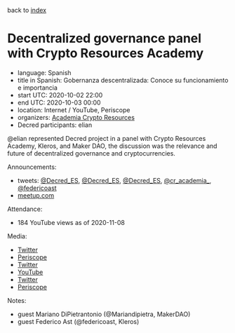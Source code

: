 back to [index](index.md)

# Decentralized governance panel with Crypto Resources Academy

- language: Spanish
- title in Spanish: Gobernanza descentralizada: Conoce su funcionamiento e importancia
- start UTC: 2020-10-02 22:00
- end UTC: 2020-10-03 00:00
- location: Internet / YouTube, Periscope
- organizers: [Academia Crypto Resources](https://twitter.com/cr_academia_)
- Decred participants: elian

\@elian represented Decred project in a panel with Crypto Resources Academy, Kleros, and Maker DAO, the discussion was the relevance and future of decentralized governance and cryptocurrencies.

Announcements:

- tweets: [@Decred_ES](https://twitter.com/Decred_ES/status/1310961312105672705), [@Decred_ES](https://twitter.com/Decred_ES/status/1311365420235001856), [@Decred_ES](https://twitter.com/Decred_ES/status/1312030037739278336), [@cr_academia_](https://twitter.com/cr_academia_/status/1310659503671652352), [@federicoast](https://twitter.com/federicoast/status/1311073553178075140)
- [meetup.com](https://www.meetup.com/es/Crypto-Resources/events/273511090/)

Attendance:

- 184 YouTube views as of 2020-11-08

Media:

- [Twitter](https://twitter.com/Decred_ES/status/1312150389160988673)
- [Periscope](https://www.pscp.tv/w/ckZI5TF6WUViTEFxcXlsS2V8MVJEeGxycnBlZHJHTAar7puIjIgNh6wsjlPA3Vg6kNLUJfRABD7dASH-8y-j)
- [Twitter](https://twitter.com/Decred_ES/status/1312153809066418176)
- [YouTube](https://www.youtube.com/watch?v=ea11qUBb0lk)
- [Twitter](https://twitter.com/cr_academia_/status/1312150388607348736)
- [Periscope](https://www.pscp.tv/w/ckZI5TFvUEtMQnluekxvRWR8MURYR3lBQWJnWFJHTQCu-QzYuR178pCXpQwmB5LqGqc9Hw2QGzW4e75Lq4VY)

Notes:

- guest Mariano DiPietrantonio (@Mariandipietra, MakerDAO)
- guest Federico Ast (@federicoast, Kleros)
